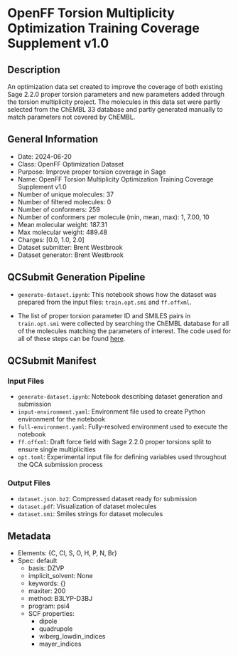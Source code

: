 # OpenFF Torsion Multiplicity Optimization Training Coverage Supplement v1.0

## Description
An optimization data set created to improve the coverage of both existing Sage
2.2.0 proper torsion parameters and new parameters added through the torsion
multiplicity project. The molecules in this data set were partly selected from
the ChEMBL 33 database and partly generated manually to match parameters not
covered by ChEMBL.

## General Information

* Date: 2024-06-20
* Class: OpenFF Optimization Dataset
* Purpose: Improve proper torsion coverage in Sage
* Name: OpenFF Torsion Multiplicity Optimization Training Coverage Supplement v1.0
* Number of unique molecules: 37
* Number of filtered molecules: 0
* Number of conformers: 259
* Number of conformers per molecule (min, mean, max): 1, 7.00, 10
* Mean molecular weight: 187.31
* Max molecular weight: 489.48
* Charges: [0.0, 1.0, 2.0]
* Dataset submitter: Brent Westbrook
* Dataset generator: Brent Westbrook

## QCSubmit Generation Pipeline
* `generate-dataset.ipynb`: This notebook shows how the dataset was prepared
from the input files: `train.opt.smi` and `ff.offxml`.

* The list of proper torsion parameter ID and SMILES pairs in `train.opt.smi`
were collected by searching the ChEMBL database for all of the molecules
matching the parameters of interest. The code used for all of these steps can be
found [here][frag].

## QCSubmit Manifest

### Input Files
* `generate-dataset.ipynb`: Notebook describing dataset generation and submission
* `input-environment.yaml`: Environment file used to create Python environment for the notebook
* `full-environment.yaml`: Fully-resolved environment used to execute the notebook
* `ff.offxml`: Draft force field with Sage 2.2.0 proper torsions split to ensure single multiplicities
* `opt.toml`: Experimental input file for defining variables used throughout the QCA submission process

### Output Files
* `dataset.json.bz2`: Compressed dataset ready for submission
* `dataset.pdf`: Visualization of dataset molecules
* `dataset.smi`: Smiles strings for dataset molecules

## Metadata
* Elements: {C, Cl, S, O, H, P, N, Br}
* Spec: default
	* basis: DZVP
	* implicit_solvent: None
	* keywords: {}
	* maxiter: 200
	* method: B3LYP-D3BJ
	* program: psi4
	* SCF properties:
		* dipole
		* quadrupole
		* wiberg_lowdin_indices
		* mayer_indices

[frag]: https://github.com/ntBre/valence-fitting/tree/c1e98fb20e7a4c9622ff031d8b23fb0b1846be7d/02_curate-data/frag
